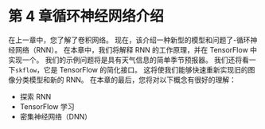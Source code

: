 # 第 4 章循环神经网络介绍

在上一章中，您了解了卷积网络。 现在，该介绍一种新型的模型和问题了-循环神经网络（RNN）。 在本章中，我们将解释 RNN 的工作原理，并在 TensorFlow 中实现一个。 我们的示例问题将是具有天气信息的简单季节预报器。 我们还将看一下`skflow`，它是 TensorFlow 的简化接口。 这将使我们能够快速重新实现旧的图像分类模型和新的 RNN。 在本章的最后，您将对以下概念有很好的理解：

*   探索 RNN
*   TensorFlow 学习
*   密集神经网络（DNN）